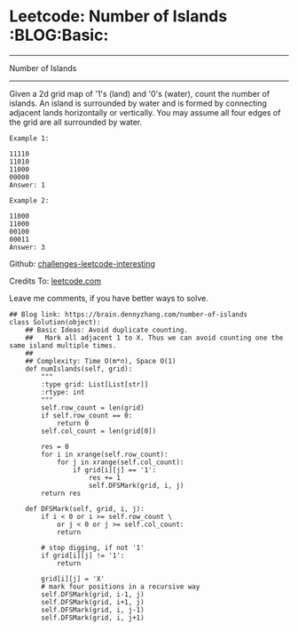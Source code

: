 # Leetcode: Number of Islands     :BLOG:Basic:


---

Number of Islands  

---

Given a 2d grid map of '1's (land) and '0's (water), count the number of islands. An island is surrounded by water and is formed by connecting adjacent lands horizontally or vertically. You may assume all four edges of the grid are all surrounded by water.  

    Example 1:
    
    11110
    11010
    11000
    00000
    Answer: 1

    Example 2:
    
    11000
    11000
    00100
    00011
    Answer: 3

Github: [challenges-leetcode-interesting](https://github.com/DennyZhang/challenges-leetcode-interesting/tree/master/number-of-islands)  

Credits To: [leetcode.com](https://leetcode.com/problems/number-of-islands/description/)  

Leave me comments, if you have better ways to solve.  

    ## Blog link: https://brain.dennyzhang.com/number-of-islands
    class Solution(object):
        ## Basic Ideas: Avoid duplicate counting.
        ##   Mark all adjacent 1 to X. Thus we can avoid counting one the same island multiple times.
        ##
        ## Complexity: Time O(m*n), Space O(1)
        def numIslands(self, grid):
            """
            :type grid: List[List[str]]
            :rtype: int
            """
            self.row_count = len(grid)
            if self.row_count == 0:
                return 0
            self.col_count = len(grid[0])
    
            res = 0
            for i in xrange(self.row_count):
                for j in xrange(self.col_count):
                    if grid[i][j] == '1':
                        res += 1
                        self.DFSMark(grid, i, j)
            return res
    
        def DFSMark(self, grid, i, j):
            if i < 0 or i >= self.row_count \
                or j < 0 or j >= self.col_count:
                return
    
            # stop digging, if not '1'
            if grid[i][j] != '1':
                return
    
            grid[i][j] = 'X'
            # mark four positions in a recursive way
            self.DFSMark(grid, i-1, j)
            self.DFSMark(grid, i+1, j)
            self.DFSMark(grid, i, j-1)
            self.DFSMark(grid, i, j+1)